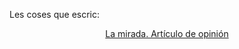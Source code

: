 Les coses que escric:
<!-- HEADER -->
<div id="header_wrap" class="outer">
  <header class="inner">
    <a id="La mirada" href="https://annabrullas.github.io/lamirada.pdf">La mirada. Artículo de opinión</a>
  
